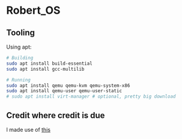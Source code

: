 # Robert_OS

## Tooling

Using apt:

```bash
# Building
sudo apt install build-essential
sudo apt install gcc-multilib
```

```bash
# Running
sudo apt install qemu qemu-kvm qemu-system-x86
sudo apt install qemu-user qemu-user-static
# sudo apt install virt-manager # optional, pretty big download
```

## Credit where credit is due

I made use of [this](https://arjunsreedharan.org/post/99370248137/kernels-201-lets-write-a-kernel-with-keyboard)
